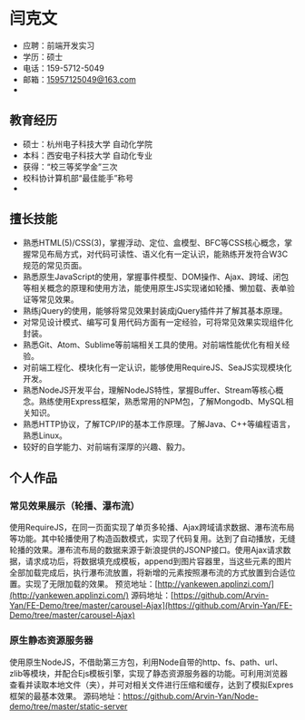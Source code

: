 # 闫克文
- 应聘：前端开发实习
- 学历：硕士
- 电话：159-5712-5049
- 邮箱：15957125049@163.com
- 
## 教育经历
- 硕士：杭州电子科技大学 自动化学院    
- 本科：西安电子科技大学 自动化专业
- 获得：“校三等奖学金”三次 
- 校科协计算机部“最佳能手”称号
- 
## 擅长技能
- 熟悉HTML(5)/CSS(3)，掌握浮动、定位、盒模型、BFC等CSS核心概念，掌握常见布局方式，对代码可读性、语义化有一定认识，能熟练开发符合W3C规范的常见页面。
- 熟悉原生JavaScript的使用，掌握事件模型、DOM操作、Ajax、跨域、闭包等相关概念的原理和使用方法，能使用原生JS实现诸如轮播、懒加载、表单验证等常见效果。
- 熟练jQuery的使用，能够将常见效果封装成jQuery插件并了解其基本原理。
- 对常见设计模式、编写可复用代码方面有一定经验，可将常见效果实现组件化封装。
- 熟悉Git、Atom、Sublime等前端相关工具的使用。对前端性能优化有相关经验。
- 对前端工程化、模块化有一定认识，能够使用RequireJS、SeaJS实现模块化开发。
- 熟悉NodeJS开发平台，理解NodeJS特性，掌握Buffer、Stream等核心概念。熟练使用Express框架，熟悉常用的NPM包，了解Mongodb、MySQL相关知识。
- 熟悉HTTP协议，了解TCP/IP的基本工作原理。了解Java、C++等编程语言，熟悉Linux。
- 较好的自学能力、对前端有深厚的兴趣、毅力。

## 个人作品
### 常见效果展示（轮播、瀑布流）
使用RequireJS，在同一页面实现了单页多轮播、Ajax跨域请求数据、瀑布流布局等功能。其中轮播使用了构造函数模式，实现了代码复用。达到了自动播放，无缝轮播的效果。瀑布流布局的数据来源于新浪提供的JSONP接口。使用Ajax请求数据，请求成功后，将数据填充成模板，append到图片容器里，当这些元素的图片全部加载完成后，执行瀑布流放置，将新增的元素按照瀑布流的方式放置到合适位置。实现了无限加载的效果。
预览地址：[http://yankewen.applinzi.com/](http://yankewen.applinzi.com/)
源码地址：[https://github.com/Arvin-Yan/FE-Demo/tree/master/carousel-Ajax](https://github.com/Arvin-Yan/FE-Demo/tree/master/carousel-Ajax)
### 原生静态资源服务器
使用原生NodeJS，不借助第三方包，利用Node自带的http、fs、path、url、zlib等模块，并配合Ejs模板引擎，实现了静态资源服务器的功能。可利用浏览器查看并读取本地文件（夹），并可对相关文件进行压缩和缓存，达到了模拟Expres框架的最基本效果。 
源码地址：https://github.com/Arvin-Yan/Node-demo/tree/master/static-server

